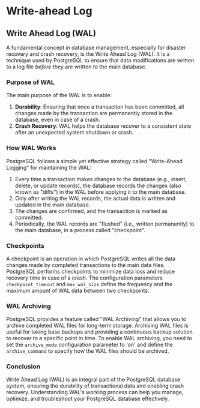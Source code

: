 # Write-ahead Log

## Write Ahead Log (WAL)

A fundamental concept in database management, especially for disaster recovery and crash recovery, is the Write Ahead Log (WAL). It is a technique used by PostgreSQL to ensure that data modifications are written to a log file *before* they are written to the main database.

### Purpose of WAL

The main purpose of the WAL is to enable:

1. __Durability__: Ensuring that once a transaction has been committed, all changes made by the transaction are permanently stored in the database, even in case of a crash.
2. __Crash Recovery__: WAL helps the database recover to a consistent state after an unexpected system shutdown or crash.

### How WAL Works

PostgreSQL follows a simple yet effective strategy called "Write-Ahead Logging" for maintaining the WAL:

1. Every time a transaction makes changes to the database (e.g., insert, delete, or update records), the database records the changes (also known as "diffs") in the WAL before applying it to the main database.
2. Only after writing the WAL records, the actual data is written and updated in the main database.
3. The changes are confirmed, and the transaction is marked as committed.
4. Periodically, the WAL records are "flushed" (i.e., written permanently) to the main database, in a process called "checkpoint".

### Checkpoints

A checkpoint is an operation in which PostgreSQL writes all the data changes made by completed transactions to the main data files. PostgreSQL performs checkpoints to minimize data loss and reduce recovery time in case of a crash. The configuration parameters `checkpoint_timeout` and `max_wal_size` define the frequency and the maximum amount of WAL data between two checkpoints.

### WAL Archiving

PostgreSQL provides a feature called "WAL Archiving" that allows you to archive completed WAL files for long-term storage. Archiving WAL files is useful for taking base backups and providing a continuous backup solution to recover to a specific point in time. To enable WAL archiving, you need to set the `archive_mode` configuration parameter to 'on' and define the `archive_command` to specify how the WAL files should be archived.

### Conclusion

Write Ahead Log (WAL) is an integral part of the PostgreSQL database system, ensuring the durability of transactional data and enabling crash recovery. Understanding WAL's working process can help you manage, optimize, and troubleshoot your PostgreSQL database effectively.